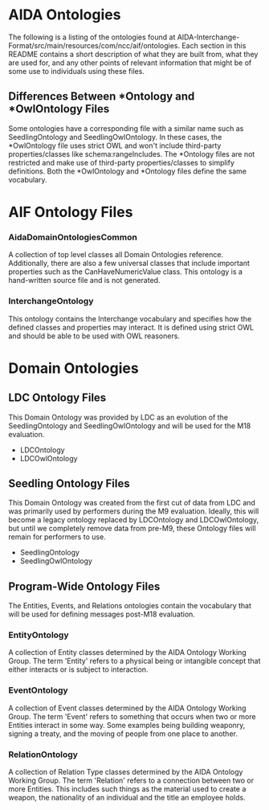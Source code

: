 # AIDA Ontologies

The following is a listing of the ontologies found at AIDA-Interchange-Format/src/main/resources/com/ncc/aif/ontologies.
Each section in this README contains a short description of what they are built from, what they are used for,
and any other points of relevant information that might be of some use to individuals using these files.

## Differences Between *Ontology and *OwlOntology Files

Some ontologies have a corresponding file with a similar name such as SeedlingOntology and SeedlingOwlOntology. In these
cases, the *OwlOntology file uses strict OWL and won't include third-party properties/classes
like schema:rangeIncludes. The *Ontology files are not restricted and make use of third-party properties/classes to simplify definitions.
Both the *OwlOntology and *Ontology files define the same vocabulary.

# AIF Ontology Files

### AidaDomainOntologiesCommon

A collection of top level classes all Domain Ontologies reference.  Additionally, there are
also a few universal classes that include important properties such as the CanHaveNumericValue class.  This ontology is
a hand-written source file and is not generated.

### InterchangeOntology

This ontology contains the Interchange vocabulary and specifies how the defined classes and properties may interact.
It is defined using strict OWL and should be able to be used with OWL reasoners.

# Domain Ontologies

## LDC Ontology Files

This Domain Ontology was provided by LDC as an evolution of the SeedlingOntology and SeedlingOwlOntology and will be used for the M18 evaluation.

- LDCOntology
- LDCOwlOntology

## Seedling Ontology Files

This Domain Ontology was created from the first cut of data from LDC and was primarily used by performers during the M9 evaluation.
Ideally, this will become a legacy ontology replaced by LDCOntology and LDCOwlOntology, but until we completely remove data from pre-M9, these
Ontology files will remain for performers to use.

- SeedlingOntology
- SeedlingOwlOntology

## Program-Wide Ontology Files

The Entities, Events, and Relations ontologies contain the vocabulary that will be used for defining messages post-M18 evaluation.

### EntityOntology

A collection of Entity classes determined by the AIDA Ontology Working Group. The term 'Entity' refers to
a physical being or intangible concept that either interacts or is subject to interaction.

### EventOntology

A collection of Event classes determined by the AIDA Ontology Working Group. The term 'Event' refers to
something that occurs when two or more Entities interact in some way.  Some examples being building weaponry, signing a
treaty, and the moving of people from one place to another.

### RelationOntology

A collection of Relation Type classes determined by the AIDA Ontology Working Group. The term 'Relation' refers to
a connection between two or more Entities. This includes such things as the material used to create
a weapon, the nationality of an individual and the title an employee holds.
